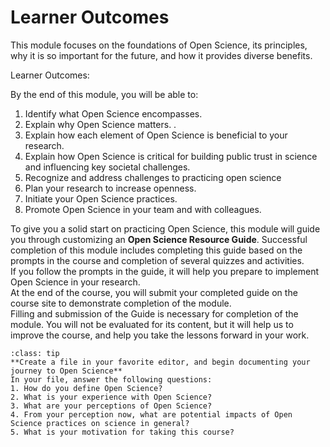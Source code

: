 # Learner Outcomes

This module focuses on the foundations of Open Science, its principles, why it is so important for the future, and how it provides diverse benefits.

Learner Outcomes: 

By the end of this module, you will be able to:

1. Identify what Open Science encompasses.
1. Explain why Open Science matters. .
1. Explain how each element of Open Science is beneficial to your research.
1. Explain how Open Science is critical for building public trust in science and influencing key societal challenges.
1. Recognize and address challenges to practicing open science 
1. Plan your research to increase openness.
1. Initiate your Open Science practices.
1. Promote Open Science in your team and with colleagues.

To give you a solid start on practicing Open Science, this module will guide you through customizing an **Open Science Resource Guide**. 
Successful completion of this module includes completing this guide based on the prompts in the course and completion of several quizzes  and activities.  
If you follow the prompts in the guide, it will help you prepare to implement Open Science in your research.  
At the end of the course, you will submit your completed guide on the course site to demonstrate completion of the module.  
Filling and submission of the Guide is necessary for completion of the module. You will not be evaluated for its content, but it will help us to improve the course, and help you take the lessons forward in your work.

`````{admonition} Activity: Open Science Resource Guide
:class: tip
**Create a file in your favorite editor, and begin documenting your journey to Open Science**
In your file, answer the following questions: 
1. How do you define Open Science?
2. What is your experience with Open Science?
3. What are your perceptions of Open Science? 
4. From your perception now, what are potential impacts of Open Science practices on science in general?
5. What is your motivation for taking this course?

`````